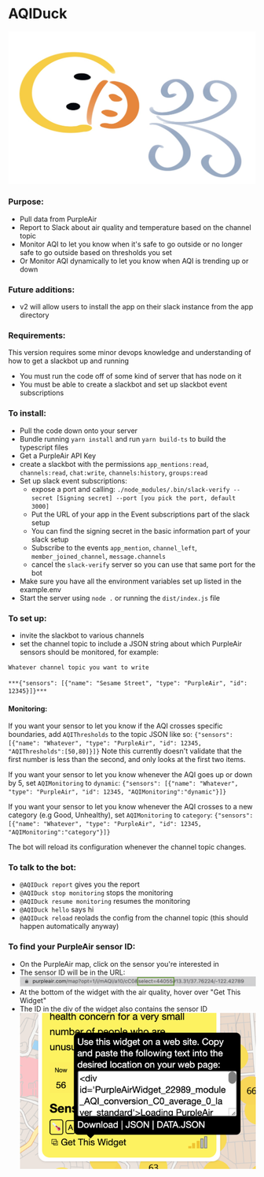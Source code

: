 # AQIDuck
![Logo](assets/aqiduck.jpg)

### Purpose:

* Pull data from PurpleAir
* Report to Slack about air quality and temperature based on the channel topic
* Monitor AQI to let you know when it's safe to go outside or no longer safe to go outside based on thresholds you set
* Or Monitor AQI dynamically to let you know when AQI is trending up or down

### Future additions:

* v2 will allow users to install the app on their slack instance from the app directory

### Requirements:

This version requires some minor devops knowledge and understanding of how to get a slackbot up and running

* You must run the code off of some kind of server that has node on it
* You must be able to create a slackbot and set up slackbot event subscriptions

### To install:

* Pull the code down onto your server
* Bundle running `yarn install` and run `yarn build-ts` to build the typescript files
* Get a PurpleAir API Key
* create a slackbot with the permissions `app_mentions:read`, `channels:read`, `chat:write`, `channels:history`, `groups:read`
* Set up slack event subscriptions:
  - expose a port and calling: `./node_modules/.bin/slack-verify --secret [Signing secret] --port [you pick the port, default 3000]`
  - Put the URL of your app in the Event subscriptions part of the slack setup
  - You can find the signing secret in the basic information part of your slack setup
  - Subscribe to the events `app_mention`, `channel_left`, `member_joined_channel`, `message.channels`
  - cancel the `slack-verify` server so you can use that same port for the bot
* Make sure you have all the environment variables set up listed in the example.env
* Start the server using `node .` or running the `dist/index.js` file


### To set up:
* invite the slackbot to various channels
* set the channel topic to include a JSON string about which PurpleAir sensors should be monitored, for example:
```
Whatever channel topic you want to write

***{"sensors": [{"name": "Sesame Street", "type": "PurpleAir", "id": 12345}]}***
```

#### Monitoring:

If you want your sensor to let you know if the AQI crosses specific boundaries, add `AQIThresholds` to the topic JSON like so:
`{"sensors": [{"name": "Whatever", "type": "PurpleAir", "id": 12345, "AQIThresholds":[50,80]}]}`
Note this currently doesn't validate that the first number is less than the second, and only looks at the first two items.

If you want your sensor to let you know whenever the AQI goes up or down by 5, set `AQIMonitoring` to `dynamic`:
`{"sensors": [{"name": "Whatever", "type": "PurpleAir", "id": 12345, "AQIMonitoring":"dynamic"}]}`

If you want your sensor to let you know whenever the AQI crosses to a new category (e.g Good, Unhealthy), set `AQIMonitoring` to `category`:
`{"sensors": [{"name": "Whatever", "type": "PurpleAir", "id": 12345, "AQIMonitoring":"category"}]}`

The bot will reload its configuration whenever the channel topic changes.

### To talk to the bot:

* `@AQIDuck report` gives you the report
* `@AQIDuck stop monitoring` stops the monitoring
* `@AQIDuck resume monitoring` resumes the monitoring
* `@AQIDuck hello` says hi
* `@AQIDuck reload` reolads the config from the channel topic (this should happen automatically anyway)

### To find your PurpleAir sensor ID:

* On the PurpleAir map, click on the sensor you're interested in
* The sensor ID will be in the URL:
![How to find PurpleAir ID from URL](assets/purple_air_url.png)
* At the bottom of the widget with the air quality, hover over "Get This Widget"
* The ID in the div of the widget also contains the sensor ID
![How to find PurpleAir ID from widget](assets/purple_air_id.png)

